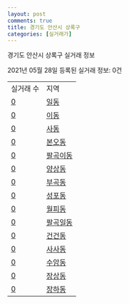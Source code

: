 ```yaml
---
layout: post
comments: true
title: 경기도 안산시 상록구
categories: [실거래가]
---
```


경기도 안산시 상록구 실거래 정보

2021년 05월 28일 등록된 실거래 정보: 0건


<table>
  <tr>
    <td>실거래 수</td>
    <td>지역</td>
  </tr>

  
  <tr>
    <td><a href="4127110100.html">0</a></td>
    <td><a href="4127110100.html">일동</a></td>
  </tr>
    

  <tr>
    <td><a href="4127110200.html">0</a></td>
    <td><a href="4127110200.html">이동</a></td>
  </tr>
    

  <tr>
    <td><a href="4127110300.html">0</a></td>
    <td><a href="4127110300.html">사동</a></td>
  </tr>
    

  <tr>
    <td><a href="4127110400.html">0</a></td>
    <td><a href="4127110400.html">본오동</a></td>
  </tr>
    

  <tr>
    <td><a href="4127110500.html">0</a></td>
    <td><a href="4127110500.html">팔곡이동</a></td>
  </tr>
    

  <tr>
    <td><a href="4127110600.html">0</a></td>
    <td><a href="4127110600.html">양상동</a></td>
  </tr>
    

  <tr>
    <td><a href="4127110700.html">0</a></td>
    <td><a href="4127110700.html">부곡동</a></td>
  </tr>
    

  <tr>
    <td><a href="4127110800.html">0</a></td>
    <td><a href="4127110800.html">성포동</a></td>
  </tr>
    

  <tr>
    <td><a href="4127110900.html">0</a></td>
    <td><a href="4127110900.html">월피동</a></td>
  </tr>
    

  <tr>
    <td><a href="4127111000.html">0</a></td>
    <td><a href="4127111000.html">팔곡일동</a></td>
  </tr>
    

  <tr>
    <td><a href="4127111100.html">0</a></td>
    <td><a href="4127111100.html">건건동</a></td>
  </tr>
    

  <tr>
    <td><a href="4127111200.html">0</a></td>
    <td><a href="4127111200.html">사사동</a></td>
  </tr>
    

  <tr>
    <td><a href="4127111300.html">0</a></td>
    <td><a href="4127111300.html">수암동</a></td>
  </tr>
    

  <tr>
    <td><a href="4127111400.html">0</a></td>
    <td><a href="4127111400.html">장상동</a></td>
  </tr>
    

  <tr>
    <td><a href="4127111500.html">0</a></td>
    <td><a href="4127111500.html">장하동</a></td>
  </tr>
    


</table>
    